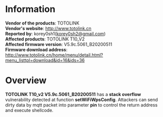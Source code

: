 Information
===========

**Vendor of the products**: TOTOLINK <br>
**Vendor's website**: http://www.totolink.cn <br>
**Reported by**: korey0sh1(korey0sh2@gmail.com) <br>
**Affected products**: TOTOLINK T10_V2 <br>
**Affected firmware version**: V5.9c.5061_B20200511 <br>
**Firmware download address**: http://www.totolink.cn/home/menu/detail.html?menu_listtpl=download&id=16&ids=36 <br>

Overview
===========

**TOTOLINK T10_v2 V5.9c.5061_B20200511** has a **stack overflow** vulnerability detected at function **setWiFiWpsConfig**. Attackers can send dirty data by mqtt packet into parameter **pin** to control the return address and execute shellcode. <br>




    
    

  

